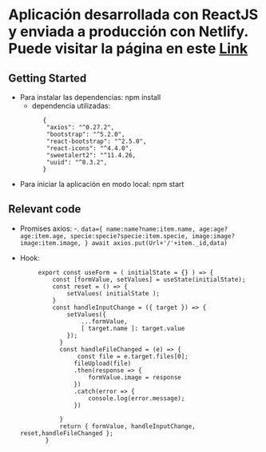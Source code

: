 # Aplicación desarrollada con ReactJS y enviada a producción con Netlify. Puede visitar la página en este [Link](https://pet-loving.netlify.app)


## Getting Started

- Para instalar las dependencias: npm install
    * dependencia utilizadas:
        ```
           {
            "axios": "^0.27.2",
            "bootstrap": "^5.2.0",
            "react-bootstrap": "^2.5.0",
            "react-icons": "^4.4.0",
            "sweetalert2": "^11.4.26,
            "uuid": "^8.3.2",
           }
        ```
- Para iniciar la aplicación en modo local: npm start

## Relevant code
  
 * Promises axios:
          -. ```
             data={
                name:name?name:item.name,
                age:age?age:item.age,
                specie:specie?specie:item.specie,
                image:image?image:item.image,
            }
            await axios.put(Url+'/'+item._id,data)
          ```
  
 * Hook:
 
            export const useForm = ( initialState = {} ) => {
                const [formValue, setValues] = useState(initialState);
                const reset = () => {
                    setValues( initialState );
                }
                const handleInputChange = ({ target }) => {
                    setValues({
                        ...formValue,
                        [ target.name ]: target.value
                    });
                  }
                  const handleFileChanged = (e) => {
                       const file = e.target.files[0];
                      fileUpload(file)
                      .then(response => {
                          formValue.image = response
                      })
                      .catch(error => {
                          console.log(error.message);
                      })

                  }
                  return { formValue, handleInputChange, reset,handleFileChanged };
              }
        
